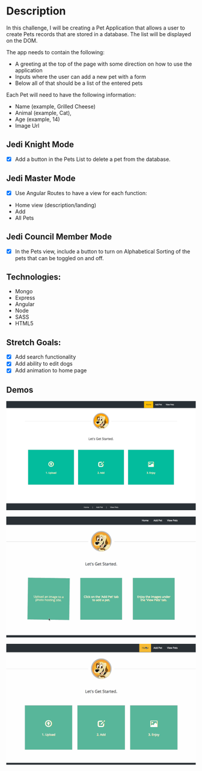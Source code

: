 # Description

In this challenge, I will be creating a Pet Application that allows a user to create Pets records that are stored in a database. The list will be displayed on the DOM.

The app needs to contain the following:

* A greeting at the top of the page with some direction on how to use the application
* Inputs where the user can add a new pet with a form
* Below all of that should be a list of the entered pets

Each Pet will need to have the following information:

* Name (example, Grilled Cheese)
* Animal (example, Cat),
* Age (example, 14)
* Image Url

## Jedi Knight Mode
* [x] Add a button in the Pets List to delete a pet from the database.

## Jedi Master Mode
* [x] Use Angular Routes to have a view for each function:

* Home view (description/landing)
* Add
* All Pets

## Jedi Council Member Mode
* [x] In the Pets view, include a button to turn on Alphabetical Sorting of the pets that can be toggled on and off.

## Technologies:
* Mongo
* Express
* Angular
* Node
* SASS
* HTML5

## Stretch Goals:

* [x] Add search functionality
* [x] Add ability to edit dogs
* [x] Add animation to home page

## Demos

<p align="center">
  <img src="public/images/home.png?raw=true" alt="ERD"/>
</p>


<p align="center">
  <img src="public/images/demo2.gif?raw=true" alt="ERD"/>
</p>


<p align="center">
  <img src="public/images/demo.gif?raw=true" alt="ERD"/>
</p>
